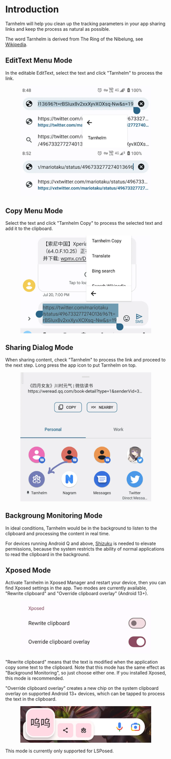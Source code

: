 # Introduction

Tarnhelm will help you clean up the tracking parameters in your app sharing links and keep the process as natural as possible.

The word Tarnhelm is derived from The Ring of the Nibelung, see [Wikipedia](https://en.wikipedia.org/wiki/Tarnhelm).

## EditText Menu Mode

In the editable EditText, select the text and click "Tarnhelm" to process the link.

<p style="text-align: center;">
<img src="../img/introduction-1.webp" style="zoom: 40%;" />
<img src="../img/introduction-2.webp" style="zoom: 40%;" />
</p>

## Copy Menu Mode

Select the text and click "Tarnhelm Copy" to process the selected text and add it to the clipboard.

<p style="text-align: center;">
<img src="../img/introduction-3.webp" style="zoom: 40%;" />
</p>


## Sharing Dialog Mode

When sharing content, check "Tarnhelm" to process the link and proceed to the next step. Long press the app icon to put Tarnhelm on top.

<p style="text-align: center;">
<img src="../img/introduction-4.webp" style="zoom: 40%;" />
</p>

## Backgroung Monitoring Mode

In ideal conditions, Tarnhelm would be in the background to listen to the clipboard and processing the content in real time.

For devices running Android Q and above, [Shizuku](https://shizuku.rikka.app) is needed to elevate permissions, because the system restricts the ability of normal applications to read the clipboard in the background.

## Xposed Mode

Activate Tarnhelm in Xposed Manager and restart your device, then you can find Xposed settings in the app. Two modes are currently available, "Rewrite clipboard" and "Override clipboard overlay" (Android 13+).

<p style="text-align: center;">
<img src="../img/introduction-6.webp" style="zoom: 40%;" />
</p>
"Rewrite clipboard" means that the text is modified when the application copy some text to the clipboard. Note that this mode has the same effect as "Background Monitoring", so just choose either one. If you installed Xposed, this mode is recommended.

"Override clipboard overlay" creates a new chip on the system clipboard overlay on supported Android 13+ devices, which can be tapped to process the text in the clipboard.

<p style="text-align: center;">
<img src="../img/introduction-7.webp" style="zoom: 40%;" />
</p>
This mode is currently only supported for LSPosed.